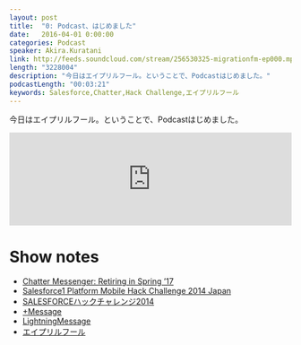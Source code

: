 ```yaml
---
layout: post
title:  "0: Podcast、はじめました"
date:   2016-04-01 0:00:00
categories: Podcast
speaker: Akira.Kuratani
link: http://feeds.soundcloud.com/stream/256530325-migrationfm-ep000.mp3
length: "3228004"
description: "今日はエイプリルフール。ということで、Podcastはじめました。"
podcastLength: "00:03:21"
keywords: Salesforce,Chatter,Hack Challenge,エイプリルフール
---
```


今日はエイプリルフール。ということで、Podcastはじめました。

<iframe width="100%" height="166" scrolling="no" frameborder="no" src="https://w.soundcloud.com/player/?url=https%3A//api.soundcloud.com/tracks/256530325&amp;color=ff5500&amp;auto_play=false&amp;hide_related=false&amp;show_comments=true&amp;show_user=true&amp;show_reposts=false"></iframe>

# Show notes

- [Chatter Messenger: Retiring in Spring ’17](https://releasenotes.docs.salesforce.com/en-us/spring16/release-notes/rn_chatter_messenger_eol.htm?edition=&impact=)
- [Salesforce1 Platform Mobile Hack Challenge 2014 Japan](https://developer.salesforce.com/contests/challengejapan2014)
- [SALESFORCEハックチャレンジ2014](http://jp.force.com/devzone2014/hackchallenge)
- [+Message](https://github.com/kuratani/plusMessage)
- [LightningMessage](https://github.com/kuratani/LightningMessage)
- [エイプリルフール](https://ja.wikipedia.org/wiki/%E3%82%A8%E3%82%A4%E3%83%97%E3%83%AA%E3%83%AB%E3%83%95%E3%83%BC%E3%83%AB)
